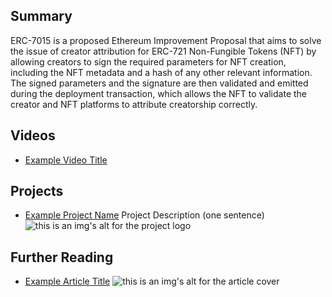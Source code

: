 ## Summary

ERC-7015 is a proposed Ethereum Improvement Proposal that aims to solve the issue of creator attribution for ERC-721 Non-Fungible Tokens (NFT) by allowing creators to sign the required parameters for NFT creation, including the NFT metadata and a hash of any other relevant information. The signed parameters and the signature are then validated and emitted during the deployment transaction, which allows the NFT to validate the creator and NFT platforms to attribute creatorship correctly.

## Videos

- [Example Video Title](https://www.youtube.com/watch?v=TDGq4aeevgY)

## Projects

- [Example Project Name](https://xxxx.xxx/xxxxx) Project Description (one sentence) ![this is an img's alt for the project logo](https://xxxx.xxx/project-logo.xxx)

## Further Reading

- [Example Article Title](https://xxxx.xxx/xxxxx) ![this is an img's alt for the article cover](https://xxxx.xxx/article-cover.xxx)
